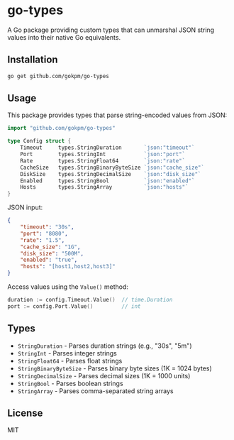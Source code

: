 # go-types

A Go package providing custom types that can unmarshal JSON string values into their native Go equivalents.

## Installation

```bash
go get github.com/gokpm/go-types
```

## Usage

This package provides types that parse string-encoded values from JSON:

```go
import "github.com/gokpm/go-types"

type Config struct {
    Timeout     types.StringDuration       `json:"timeout"`
    Port        types.StringInt            `json:"port"`
    Rate        types.StringFloat64        `json:"rate"`
    CacheSize   types.StringBinaryByteSize `json:"cache_size"`
    DiskSize    types.StringDecimalSize    `json:"disk_size"`
    Enabled     types.StringBool           `json:"enabled"`
    Hosts       types.StringArray          `json:"hosts"`
}
```

JSON input:
```json
{
    "timeout": "30s",
    "port": "8080",
    "rate": "1.5",
    "cache_size": "1G",
    "disk_size": "500M",
    "enabled": "true",
    "hosts": "[host1,host2,host3]"
}
```

Access values using the `Value()` method:
```go
duration := config.Timeout.Value()  // time.Duration
port := config.Port.Value()         // int
```

## Types

- `StringDuration` - Parses duration strings (e.g., "30s", "5m")
- `StringInt` - Parses integer strings
- `StringFloat64` - Parses float strings
- `StringBinaryByteSize` - Parses binary byte sizes (1K = 1024 bytes)
- `StringDecimalSize` - Parses decimal sizes (1K = 1000 units)
- `StringBool` - Parses boolean strings
- `StringArray` - Parses comma-separated string arrays

## License

MIT